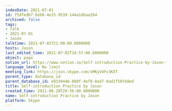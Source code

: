 ```yaml
---
indexDate: 2021-07-01
id: f5dfedb7-beb8-4e33-9539-144a1dbaa264
archived: false
tags:
- Talk
- 2021-07-01
- Jason
talktime: 2021-07-01T21:00:00.0000000
hosts: Jason
last_edited_time: 2021-07-02T18:57:00.0000000
object: page
notion_url: https://www.notion.so/Self-introduction-Practice-by-Jason-f5dfedb7beb84e339539144a1dbaa264
language_level: No limit
meeting_link: https://join.skype.com/xMKyV4Fx3KXT
parent_type: database_id
parent_database_id: e9339446-880f-4ef0-8ad7-8ad1f507dded
title: Self-introduction Practice by Jason
created_time: 2021-06-28T20:56:00.0000000
name: Self-introduction Practice by Jason
platform: Skype
---
```







